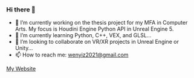 ### Hi there 👋
- 🔭 I’m currently working on the thesis project for my MFA in Computer Arts. My focus is Houdini Engine Python API in Unreal Engine 5.
- 🌱 I’m currently learning Python, C++, VEX, and GLSL...
- 👯 I’m looking to collaborate on VR/XR projects in Unreal Engine or Unity...
- 📫 How to reach me: wenyiz2021@gmail.com

[My Website](https://www.wenyizhang.com/)

<!--
**wzhang1998/wzhang1998** is a ✨ _special_ ✨ repository because its `README.md` (this file) appears on your GitHub profile.

Here are some ideas to get you started:

- 🔭 I’m currently working on ...
- 🌱 I’m currently learning ...
- 👯 I’m looking to collaborate on ...
- 🤔 I’m looking for help with ...
- 💬 Ask me about ...
- 📫 How to reach me: ...
- 😄 Pronouns: ...
- ⚡ Fun fact: ...
-->
